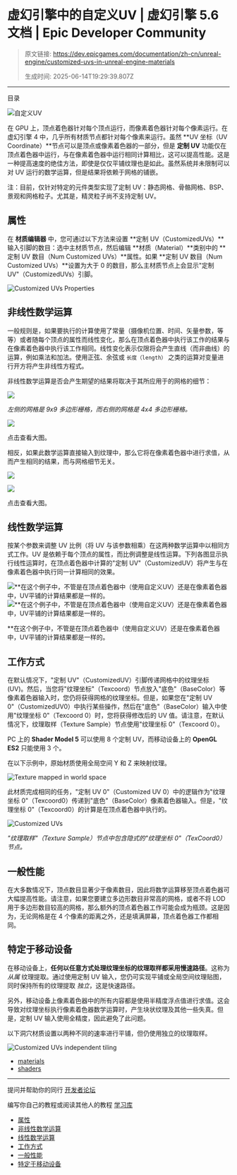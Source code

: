 # 虚幻引擎中的自定义UV | 虚幻引擎 5.6 文档 | Epic Developer Community

> 原文链接: https://dev.epicgames.com/documentation/zh-cn/unreal-engine/customized-uvs-in-unreal-engine-materials
> 
> 生成时间: 2025-06-14T19:29:39.807Z

---

目录

![自定义UV](https://dev.epicgames.com/community/api/documentation/image/6bcf5f84-e9d7-4a6c-aebb-39d71fd47026?resizing_type=fill&width=1920&height=335)

在 GPU 上，顶点着色器针对每个顶点运行，而像素着色器针对每个像素运行。在虚幻引擎 4 中，几乎所有材质节点都针对每个像素来运行。虽然 **UV 坐标（UV Coordinate）**节点可以是顶点或像素着色器的一部分，但是 **定制 UV** 功能仅在顶点着色器中运行，与在像素着色器中运行相同计算相比，这可以提高性能。这是一种提高速度的绝佳方法，即使是仅仅平铺纹理也是如此。虽然系统并未限制可以对 UV 运行的数学运算，但是结果将依赖于网格的铺嵌。

注：目前，仅针对特定的元件类型实现了定制 UV：静态网格、骨骼网格、BSP、景观和网格粒子。尤其是，精灵粒子尚不支持定制 UV。

## 属性

在 **材质编辑器** 中，您可通过以下方法来设置 **定制 UV（CustomizedUVs）**输入引脚的数目：选中主材质节点，然后编辑 **材质（Material）**类别中的 **定制 UV 数目（Num Customized UVs）**属性。如果 **定制 UV 数目（Num Customized UVs）**设置为大于 0 的数目，那么主材质节点上会显示"定制 UV"（CustomizedUVs）引脚。

![Customized UVs Properties](https://d1iv7db44yhgxn.cloudfront.net/documentation/images/3e08a06b-2663-4a9d-9674-875a40478e2b/customized-uv-properties.png)

## 非线性数学运算

一般规则是，如果要执行的计算使用了常量（摄像机位置、时间、矢量参数，等等）或者随每个顶点的属性而线性变化，那么在顶点着色器中执行该工作的结果与在像素着色器中执行该工作相同。线性变化表示仅限将会产生直线（而非曲线）的运算，例如乘法和加法。使用正弦、余弦或 `长度（length）` 之类的运算对变量进行开方将产生非线性方程式。

非线性数学运算是否会产生期望的结果将取决于其所应用于的网格的细节：

![](https://d1iv7db44yhgxn.cloudfront.net/documentation/images/ad49d409-cbe0-4715-81c2-98513116fc73/cuvs_highvslowdetailmesh.png)

*左侧的网格是 9x9 多边形栅格，而右侧的网格是 4x4 多边形栅格。*

[![](https://d1iv7db44yhgxn.cloudfront.net/documentation/images/5927f1f8-5e4b-42e6-99eb-d7bb1626a4a1/customized-uv-graph-01.png)](https://d1iv7db44yhgxn.cloudfront.net/documentation/images/5927f1f8-5e4b-42e6-99eb-d7bb1626a4a1/customized-uv-graph-01.png)

点击查看大图。

相反，如果此数学运算直接输入到纹理中，那么它将在像素着色器中进行求值，从而产生相同的结果，而与网格细节无关。

[![](https://d1iv7db44yhgxn.cloudfront.net/documentation/images/3859a3ea-6b6b-499a-85b5-f452cf6aa5a8/cuvs_perpixel.png)](https://d1iv7db44yhgxn.cloudfront.net/documentation/images/3859a3ea-6b6b-499a-85b5-f452cf6aa5a8/cuvs_perpixel.png)

[![](https://d1iv7db44yhgxn.cloudfront.net/documentation/images/83432236-ded4-4a07-bf7d-e50fb7f2d2bc/customized-uv-graph-02.png)](https://d1iv7db44yhgxn.cloudfront.net/documentation/images/83432236-ded4-4a07-bf7d-e50fb7f2d2bc/customized-uv-graph-02.png)

点击查看大图。

## 线性数学运算

按某个参数来调整 UV 比例（将 UV 与该参数相乘）在这两种数学运算中以相同方式工作。UV 是依赖于每个顶点的属性，而比例调整是线性运算。下列各图显示执行线性运算时，在顶点着色器中计算的"定制 UV"（CustomizedUV）将产生与在像素着色器中执行同一计算相同的效果。

 ![**在这个例子中，不管是在顶点着色器中（使用自定义UV）还是在像素着色器中，UV平铺的计算结果都是一样的。](https://d1iv7db44yhgxn.cloudfront.net/documentation/images/ad999414-afcc-4bc6-8663-5911edc4e46b/linear-math-01.png) ![**在这个例子中，不管是在顶点着色器中（使用自定义UV）还是在像素着色器中，UV平铺的计算结果都是一样的。](https://d1iv7db44yhgxn.cloudfront.net/documentation/images/cb23b008-9608-4fab-8747-da0c28ce663a/linear-math-02.png)

\*\*在这个例子中，不管是在顶点着色器中（使用自定义UV）还是在像素着色器中，UV平铺的计算结果都是一样的。

## 工作方式

在默认情况下，"定制 UV"（CustomizedUV）引脚传递网格中的纹理坐标 (UV)。然后，当您将"纹理坐标"（Texcoord）节点放入"底色"（BaseColor）等像素着色器输入时，您仍将获得网格的纹理坐标。但是，如果您在"定制 UV 0"（CustomizedUV0）中执行某些操作，然后在"底色"（BaseColor）输入中使用"纹理坐标 0"（Texcoord 0）时，您将获得修改后的 UV 值。请注意，在默认情况下，纹理取样（Texture Sample）节点使用"纹理坐标 0"（Texcoord 0）。

PC 上的 **Shader Model 5** 可以使用 8 个定制 UV，而移动设备上的 **OpenGL ES2** 只能使用 3 个。

在以下示例中，原始材质使用全局空间 Y 和 Z 来映射纹理。

![Texture mapped in world space](https://d1iv7db44yhgxn.cloudfront.net/documentation/images/a041304e-203d-4a81-90bd-6a834d96f7b7/customized-uvs-example-01.png)

此材质完成相同的任务，"定制 UV 0"（Customized UV 0）中的逻辑作为"纹理坐标 0"（Texcoord0）传递到"底色"（BaseColor）像素着色器输入。但是，"纹理坐标 0"（Texcoord0）的计算是在顶点着色器中执行的。

![Customized UVs](https://d1iv7db44yhgxn.cloudfront.net/documentation/images/753c7d61-d18b-455f-9b57-fb79e3e1d426/customized-uvs-example-02.png)

*"纹理取样"（Texture Sample）节点中包含隐式的"纹理坐标 0"（TexCoord0）节点。*

## 一般性能

在大多数情况下，顶点数目显著少于像素数目，因此将数学运算移至顶点着色器可大幅提高性能。请注意，如果您要建立多边形数目非常高的网格，或者不将 LOD 用于多边形数目较高的网格，那么额外的顶点着色器工作可能会成为瓶颈。这是因为，无论网格是在 4 个像素的距离之外，还是填满屏幕，顶点着色器工作都相同。

## 特定于移动设备

在移动设备上，**任何以任意方式处理纹理坐标的纹理取样都采用慢速路径**。这称为 *从属* 纹理提取。通过使用定制 UV 输入，您仍可实现平铺或全局空间纹理贴图，同时保持所有的纹理提取 *独立*，这是快速路径。

另外，移动设备上像素着色器中的所有内容都是使用半精度浮点值进行求值。这会导致对纹理坐标执行像素着色器数学运算时，产生块状纹理及其他一些失真。但是，定制 UV 输入使用全精度，因此避免了此问题。

以下洞穴材质设置以两种不同的速率进行平铺，但仍使用独立的纹理取样。

![Customized UVs independent tiling](https://d1iv7db44yhgxn.cloudfront.net/documentation/images/f185961f-d772-4c9e-8a97-c649e577a49a/cuvs-independent-tiling.png)

-   [materials](https://dev.epicgames.com/community/search?query=materials)
-   [shaders](https://dev.epicgames.com/community/search?query=shaders)

* * *

提问并帮助你的同行 [开发者论坛](https://forums.unrealengine.com/categories?tag=unreal-engine)

编写你自己的教程或阅读其他人的教程 [学习库](https://dev.epicgames.com/community/unreal-engine/learning)

-   [属性](/documentation/zh-cn/unreal-engine/customized-uvs-in-unreal-engine-materials#%E5%B1%9E%E6%80%A7)
-   [非线性数学运算](/documentation/zh-cn/unreal-engine/customized-uvs-in-unreal-engine-materials#%E9%9D%9E%E7%BA%BF%E6%80%A7%E6%95%B0%E5%AD%A6%E8%BF%90%E7%AE%97)
-   [线性数学运算](/documentation/zh-cn/unreal-engine/customized-uvs-in-unreal-engine-materials#%E7%BA%BF%E6%80%A7%E6%95%B0%E5%AD%A6%E8%BF%90%E7%AE%97)
-   [工作方式](/documentation/zh-cn/unreal-engine/customized-uvs-in-unreal-engine-materials#%E5%B7%A5%E4%BD%9C%E6%96%B9%E5%BC%8F)
-   [一般性能](/documentation/zh-cn/unreal-engine/customized-uvs-in-unreal-engine-materials#%E4%B8%80%E8%88%AC%E6%80%A7%E8%83%BD)
-   [特定于移动设备](/documentation/zh-cn/unreal-engine/customized-uvs-in-unreal-engine-materials#%E7%89%B9%E5%AE%9A%E4%BA%8E%E7%A7%BB%E5%8A%A8%E8%AE%BE%E5%A4%87)